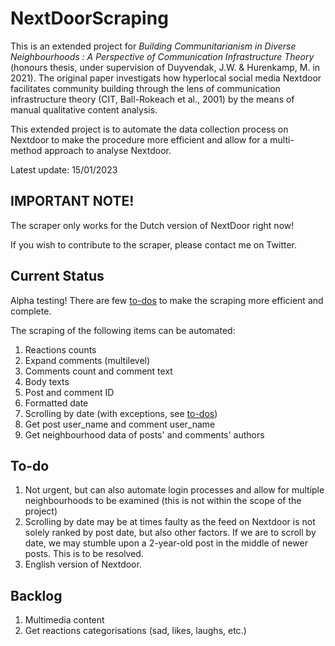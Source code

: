 # NextDoorScraping
This is an extended project for <em> Building Communitarianism in Diverse Neighbourhoods : A Perspective of Communication Infrastructure Theory </em> (honours thesis, under supervision of Duyvendak, J.W. & Hurenkamp, M. in 2021). The original paper investigats how hyperlocal social media Nextdoor facilitates community building through the lens of communication infrastructure theory (CIT, Ball-Rokeach et al., 2001) by the means of manual qualitative content analysis. 

This extended project is to automate the data collection process on Nextdoor to make the procedure more efficient and allow for a multi-method approach to analyse Nextdoor. 

Latest update: 15/01/2023

## IMPORTANT NOTE!
The scraper only works for the Dutch version of NextDoor right now! 

If you wish to contribute to the scraper, please contact me on Twitter.

## Current Status
Alpha testing! There are few [to-dos](https://github.com/jyeungtin/NextDoorScraping/edit/main/README.md#to-do) to make the scraping more efficient and complete. 

The scraping of the following items can be automated:

1. Reactions counts
2. Expand comments (multilevel)
3. Comments count and comment text
4. Body texts
5. Post and comment ID
6. Formatted date 
7. Scrolling by date (with exceptions, see [to-dos](https://github.com/jyeungtin/NextDoorScraping/edit/main/README.md#to-do))
8. Get post user_name and comment user_name 
9. Get neighbourhood data of posts' and comments' authors

## To-do
1. Not urgent, but can also automate login processes and allow for multiple neighbourhoods to be examined (this is not within the scope of the project)
2. Scrolling by date may be at times faulty as the feed on Nextdoor is not solely ranked by post date, but also other factors. If we are to scroll by date, we may stumble upon a 2-year-old post in the middle of newer posts. This is to be resolved.
3. English version of Nextdoor.

## Backlog
1. Multimedia content
2. Get reactions categorisations (sad, likes, laughs, etc.)
